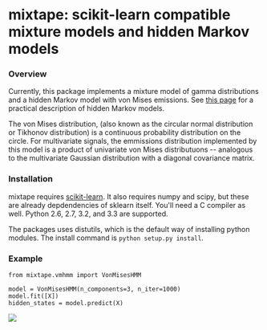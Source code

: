 # mixtape: scikit-learn compatible mixture models and hidden Markov models

### Overview

Currently, this package implements a mixture model of gamma distributions
and a hidden Markov model with von Mises emissions. See
[this page](http://scikit-learn.org/stable/modules/hmm.html) for a 
practical description of hidden Markov models.

The von Mises distribution, (also known as the circular normal
distribution or Tikhonov distribution) is a continuous probability
distribution on the circle. For multivariate signals, the emmissions
distribution implemented by this model is a product of univariate
von Mises distributuons -- analogous to the multivariate Gaussian
distribution with a diagonal covariance matrix.


### Installation
mixtape requires [scikit-learn](http://scikit-learn.org/stable/). It also
requires numpy and scipy, but these are already depdendencies of sklearn
itself. You'll need a C compiler as well. Python 2.6, 2.7, 3.2, and 3.3
are supported.

The packages uses distutils, which is the default way of installing python
modules. The install command is `python setup.py install`.

### Example

```
from mixtape.vmhmm import VonMisesHMM

model = VonMisesHMM(n_components=3, n_iter=1000)
model.fit([X])
hidden_states = model.predict(X)
```
![](https://raw.github.com/rmcgibbo/vmhmm/master/example/winddirection.py.png)
